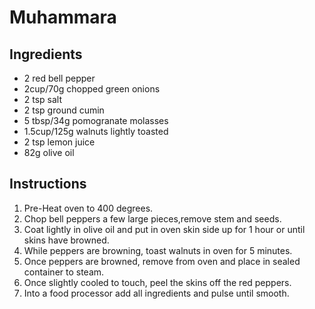 # Muhammara

## Ingredients
+ 2 red bell pepper
+ 2cup/70g chopped green onions
+ 2 tsp salt
+ 2 tsp ground cumin
+ 5 tbsp/34g pomogranate molasses
+ 1.5cup/125g walnuts lightly toasted
+ 2 tsp lemon juice
+ 82g olive oil

## Instructions
1. Pre-Heat oven to 400 degrees.
2. Chop bell peppers a few large pieces,remove stem and seeds.
3. Coat lightly in olive oil and put in oven skin side up for 1 hour or until skins have browned.
4. While peppers are browning, toast walnuts in oven for 5 minutes.
4. Once peppers are browned, remove from oven and place in sealed container to steam.
5. Once slightly cooled to touch, peel the skins off the red peppers.
6. Into a food processor add all ingredients and pulse until smooth.
